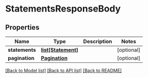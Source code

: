 # StatementsResponseBody

## Properties
Name | Type | Description | Notes
------------ | ------------- | ------------- | -------------
**statements** | [**list[Statement]**](Statement.md) |  | [optional] 
**pagination** | [**Pagination**](Pagination.md) |  | [optional] 

[[Back to Model list]](../README.md#documentation-for-models) [[Back to API list]](../README.md#documentation-for-api-endpoints) [[Back to README]](../README.md)


